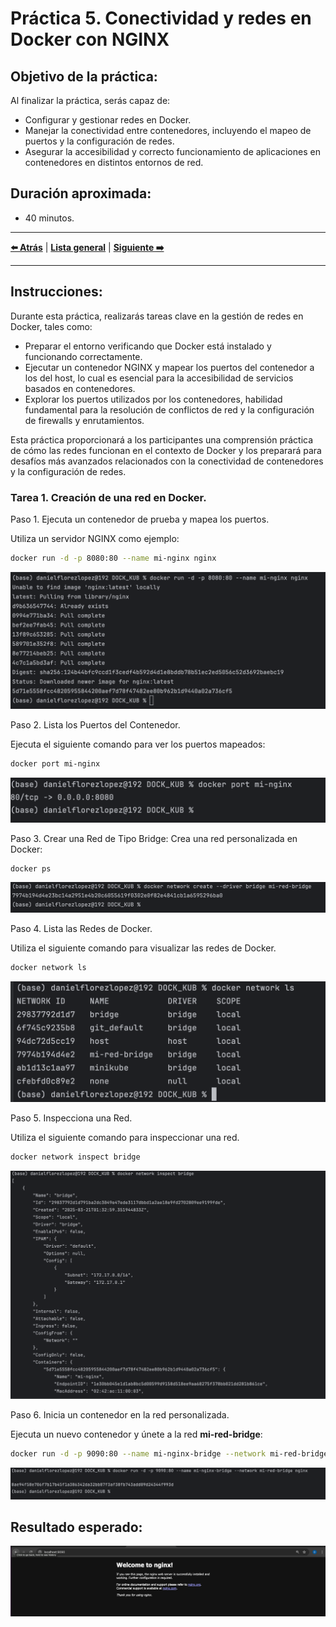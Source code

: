 # Práctica 5. Conectividad y redes en Docker con NGINX

## Objetivo de la práctica:
Al finalizar la práctica, serás capaz de:
- Configurar y gestionar redes en Docker.
- Manejar la conectividad entre contenedores, incluyendo el mapeo de puertos y la configuración de redes.
- Asegurar la accesibilidad y correcto funcionamiento de aplicaciones en contenedores en distintos entornos de red.

## Duración aproximada:
- 40 minutos.

---

**[⬅️ Atrás](https://netec-mx.github.io/CUSTOM_NETEC_DOCK_KUB_Priv/Capitulo4/)** | **[Lista general](https://netec-mx.github.io/CUSTOM_NETEC_DOCK_KUB_Priv/)** | **[Siguiente ➡️](https://netec-mx.github.io/CUSTOM_NETEC_DOCK_KUB_Priv/Capitulo6/)**

---

## Instrucciones:

Durante esta práctica, realizarás tareas clave en la gestión de redes en Docker, tales como:
- Preparar el entorno verificando que Docker está instalado y funcionando correctamente.
- Ejecutar un contenedor NGINX y mapear los puertos del contenedor a los del host, lo cual es esencial para la accesibilidad de servicios basados en contenedores.
- Explorar los puertos utilizados por los contenedores, habilidad fundamental para la resolución de conflictos de red y la configuración de firewalls y enrutamientos.

Esta práctica proporcionará a los participantes una comprensión práctica de cómo las redes funcionan en el contexto de Docker y los preparará para desafíos más avanzados relacionados con la conectividad de contenedores y la configuración de redes.

### Tarea 1. Creación de una red en Docker.

Paso 1. Ejecuta un contenedor de prueba y mapea los puertos.

Utiliza un servidor NGINX como ejemplo:

```bash
docker run -d -p 8080:80 --name mi-nginx nginx
```

![create_nginx.png](../images/create_nginx.png)

Paso 2. Lista los Puertos del Contenedor.

Ejecuta el siguiente comando para ver los puertos mapeados:

```bash
docker port mi-nginx
```

![list_ports.png](../images/list_ports.png)

Paso 3. Crear una Red de Tipo Bridge: Crea una red personalizada en Docker:

```bash
docker ps
```

![create_network.png](../images/create_network.png)

Paso 4. Lista las Redes de Docker.

Utiliza el siguiente comando para visualizar las redes de Docker.

```bash
docker network ls
```

![list_networks.png](../images/list_networks.png)

Paso 5. Inspecciona una Red.

Utiliza el siguiente comando para inspeccionar una red.

```bash
docker network inspect bridge
```

![inspect_network.png](../images/inspect_network.png)

Paso 6. Inicia un contenedor en la red personalizada.

Ejecuta un nuevo contenedor y únete a la red **mi-red-bridge**:

```bash
docker run -d -p 9090:80 --name mi-nginx-bridge --network mi-red-bridge nginx
```

![cap5_create_contiaer_nginx.png](../images/cap5_create_contiaer_nginx.png)


## Resultado esperado:

![cap5_final.png](../images/cap5_final.png)
